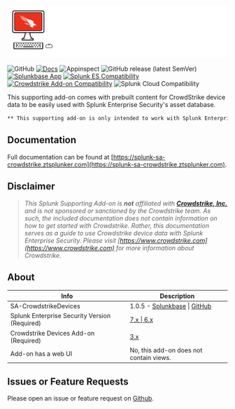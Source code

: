 [![SA-CrowdstrikeDevices](./docs/assets/sa-crowdstrike-logo-dark.svg)](https://splunk-sa-crowdstrike.ztsplunker.com)

![GitHub](https://img.shields.io/github/license/zachchristensen28/SA-CrowdstrikeDevices)
[![Docs](https://github.com/ZachChristensen28/SA-CrowdstrikeDevices/actions/workflows/docs.yml/badge.svg)](https://splunk-sa-crowdstrike.ztsplunker.com/)
![Appinspect](https://github.com/ZachChristensen28/SA-CrowdstrikeDevices/actions/workflows/appinspect.yml/badge.svg)
![GitHub release (latest SemVer)](https://img.shields.io/github/v/release/ZachChristensen28/SA-CrowdstrikeDevices)
[![Splunkbase App](https://img.shields.io/badge/Splunkbase-SA--CrowdstrikeDevices-blue)](https://splunkbase.splunk.com/app/6573)
[![Splunk ES Compatibility](https://img.shields.io/badge/Splunk%20ES%20Compatibility-7.x%20|%206.x-success)](https://splunkbase.splunk.com/app/263)
[![Crowdstrike Add-on Compatibility](https://img.shields.io/badge/Crowdstrike%20Addon%20Compatibility-3.x-success)](https://splunkbase.splunk.com/app/5570)
![Splunk Cloud Compatibility](https://img.shields.io/badge/Splunk%20Cloud%20Ready-Victoria%20|%20Classic-informational?logo=splunk)

This supporting add-on comes with prebuilt content for CrowdStrike device data to be easily used with Splunk Enterprise Security's asset database.

```markdown
** This supporting add-on is only intended to work with Splunk Enterprise Security deployments **
```

## Documentation

Full documentation can be found at [https://splunk-sa-crowdstrike.ztsplunker.com](https://splunk-sa-crowdstrike.ztsplunker.com).

## Disclaimer

> *This Splunk Supporting Add-on is __not__ affiliated with [__Crowdstrike, Inc.__](https://www.crowdstrike.com) and is not sponsored or sanctioned by the Crowdstrike team. As such, the included documentation does not contain information on how to get started with Crowdstrike. Rather, this documentation serves as a guide to use Crowdstrike device data with Splunk Enterprise Security. Please visit [https://www.crowdstrike.com](https://www.crowdstrike.com) for more information about Crowdstrike.*

## About

Info | Description
------|----------
SA-CrowdstrikeDevices | 1.0.5 - [Splunkbase](https://splunkbase.splunk.com/app/6573/) \| [GitHub](https://github.com/ZachChristensen28/SA-CrowdstrikeDevices)
Splunk Enterprise Security Version (Required) | [7.x \| 6.x](https://splunkbase.splunk.com/app/263)
Crowdstrike Devices Add-on (Required) | [3.x](https://splunkbase.splunk.com/app/5570)
Add-on has a web UI | No, this add-on does not contain views.

## Issues or Feature Requests

Please open an issue or feature request on [Github](https://github.com/ZachChristensen28/SA-CrowdstrikeDevices/issues).
